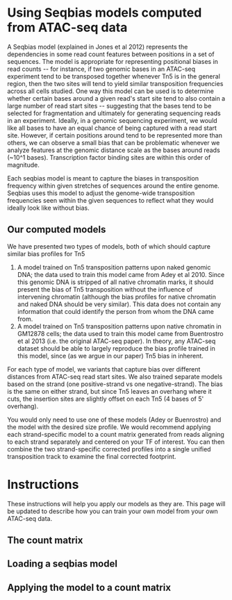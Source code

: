 # Using Seqbias models computed from ATAC-seq data

A Seqbias model (explained in Jones et al 2012) represents the dependencies in some read count features between positions in a set of sequences. The model is appropriate for representing positional biases in read counts -- for instance, if two genomic bases in an ATAC-seq experiment tend to be transposed together whenever Tn5 is in the general region, then the two sites will tend to yield similar transposition frequencies across all cells studied.
One way this model can be used is to determine whether certain bases around a given read's start site tend to also contain a large number of read start sites -- suggesting that the bases tend to be selected for fragmentation and ultimately for generating sequencing reads in an experiment. Ideally, in a genomic sequencing experiment, we would like all bases to have an equal chance of being captured with a read start site. However, if certain positions around tend to be represented more than others, we can observe a small bias that can be problematic whenever we analyze features at the genomic distance scale as the bases around reads (~10^1 bases). Transcription factor binding sites are within this order of magnitude.

Each seqbias model is meant to capture the biases in transposition frequency within given stretches of sequences around the entire genome. Seqbias uses this model to adjust the genome-wide transposition frequencies seen within the given sequences to reflect what they would ideally look like without bias. 

## Our computed models

We have presented two types of models, both of which should capture similar bias profiles for Tn5
1. A model trained on Tn5 transposition patterns upon naked genomic DNA; the data used to train this model came from Adey et al 2010. Since this genomic DNA is stripped of all native chromatin marks, it should present the bias of Tn5 transposition without the influence of intervening chromatin (although the bias profiles for native chromatin and naked DNA should be very similar). This data does not contain any information that could identify the person from whom the DNA came from.
2. A model trained on Tn5 transposition patterns upon native chromatin in GM12878 cells; the data used to train this model came from Buentrostro et al 2013 (i.e. the original ATAC-seq paper). In theory, any ATAC-seq dataset should be able to largely reproduce the bias profile trained in this model, since (as we argue in our paper) Tn5 bias in inherent. 

For each type of model, we variants that capture bias over different distances from ATAC-seq read start sites.  We also trained separate models based on the strand (one positive-strand vs one negative-strand). The bias is the same on either strand, but since Tn5 leaves an overhang where it cuts, the insertion sites are slightly offset on each Tn5 (4 bases of 5' overhang).  

You would only need to use one of these models (Adey or Buenrostro) and the model with the desired size profile. We would recommend applying each strand-specific model to a count matrix generated from reads aligning to each strand separately and centered on your TF of interest. You can then combine the two strand-specific corrected profiles into a single unified transposition track to examine the final corrected footprint. 

# Instructions

These instructions will help you apply our models as they are. This page will be updated to describe how you can train your own model from your own ATAC-seq data. 

## The count matrix

## Loading a seqbias model

## Applying the model to a count matrix


